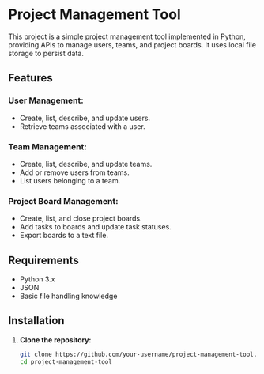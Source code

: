 # Project Management Tool

This project is a simple project management tool implemented in Python, providing APIs to manage users, teams, and project boards. It uses local file storage to persist data.

## Features

### User Management:

- Create, list, describe, and update users.
- Retrieve teams associated with a user.

### Team Management:

- Create, list, describe, and update teams.
- Add or remove users from teams.
- List users belonging to a team.

### Project Board Management:

- Create, list, and close project boards.
- Add tasks to boards and update task statuses.
- Export boards to a text file.

## Requirements

- Python 3.x
- JSON
- Basic file handling knowledge

## Installation

1. **Clone the repository:**
   ```bash
   git clone https://github.com/your-username/project-management-tool.git
   cd project-management-tool
